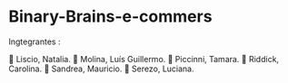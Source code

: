 # Binary-Brains-e-commers

Ingtegrantes : 

🧠 Liscio, Natalia.
🧠 Molina, Luís Guillermo.
🧠 Piccinni, Tamara.
🧠 Riddick, Carolina.
🧠 Sandrea, Mauricio.
🧠 Serezo, Luciana.